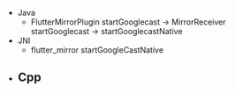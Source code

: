 - Java
	- FlutterMirrorPlugin startGooglecast -> MirrorReceiver startGooglecast -> startGooglecastNative
- JNI
	- flutter_mirror startGoogleCastNative
- Cpp
	-